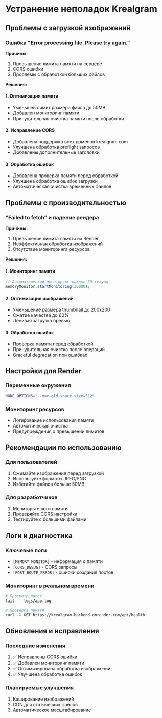 # Устранение неполадок Krealgram

## Проблемы с загрузкой изображений

### Ошибка "Error processing file. Please try again."

**Причины:**
1. Превышение лимита памяти на сервере
2. CORS ошибки
3. Проблемы с обработкой больших файлов

**Решения:**

#### 1. Оптимизация памяти
- Уменьшен лимит размера файла до 50MB
- Добавлен мониторинг памяти
- Принудительная очистка памяти после обработки

#### 2. Исправление CORS
- Добавлена поддержка всех доменов krealgram.com
- Улучшена обработка preflight запросов
- Добавлены дополнительные заголовки

#### 3. Обработка ошибок
- Добавлена проверка памяти перед обработкой
- Улучшена обработка ошибок загрузки
- Автоматическая очистка временных файлов

## Проблемы с производительностью

### "Failed to fetch" и падение рендера

**Причины:**
1. Превышение лимита памяти на Render
2. Неэффективная обработка изображений
3. Отсутствие мониторинга ресурсов

**Решения:**

#### 1. Мониторинг памяти
```javascript
// Автоматический мониторинг каждые 30 секунд
memoryMonitor.startMonitoring(30000);
```

#### 2. Оптимизация изображений
- Уменьшение размера thumbnail до 200x200
- Сжатие качества до 60%
- Ленивая загрузка превью

#### 3. Обработка ошибок
- Проверка памяти перед обработкой
- Принудительная очистка после операций
- Graceful degradation при ошибках

## Настройки для Render

### Переменные окружения
```bash
NODE_OPTIONS="--max-old-space-size=512"
```

### Мониторинг ресурсов
- Логирование использования памяти
- Автоматическая очистка
- Предупреждения о превышении лимитов

## Рекомендации по использованию

### Для пользователей
1. Сжимайте изображения перед загрузкой
2. Используйте форматы JPEG/PNG
3. Избегайте файлов больше 50MB

### Для разработчиков
1. Мониторьте логи памяти
2. Проверяйте CORS настройки
3. Тестируйте с большими файлами

## Логи и диагностика

### Ключевые логи
- `[MEMORY_MONITOR]` - информация о памяти
- `[CORS_DEBUG]` - CORS запросы
- `[POST_ROUTE_ERROR]` - ошибки создания постов

### Мониторинг в реальном времени
```bash
# Просмотр логов
tail -f logs/app.log

# Проверка памяти
curl -X GET https://krealgram-backend.onrender.com/api/health
```

## Обновления и исправления

### Последние изменения
1. ✅ Исправлены CORS ошибки
2. ✅ Добавлен мониторинг памяти
3. ✅ Оптимизирована обработка изображений
4. ✅ Улучшена обработка ошибок

### Планируемые улучшения
1. Кэширование изображений
2. CDN для статических файлов
3. Автоматическое масштабирование 